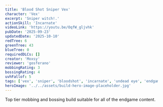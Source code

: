 ```yaml
---
title: 'Blood Shot Sniper Vex'
character: 'Vex'
excerpt: 'Sniper witch!.'
actionSkill: 'Incarnate'
videoLink: 'https://youtu.be/OqfW_gljvhk'
pubDate: '2025-09-23'
updatedDate: '2025-10-10'
redTree: 6
greenTree: 43
blueTree: 0
requiredDLCs: []
creator: 'Moxsy'
reviewer: 'gosferano'
mobbingRating: 3
bossingRating: 4
uvhFallof: 5
tags: ['vex', 'sniper', 'bloodshot', 'incarnate', 'undead eye', 'endgame']
heroImage: '../../assets/build-hero-image-placeholder.jpg'
---
```


Top tier mobbing and bossing build suitable for all of the endgame content.
